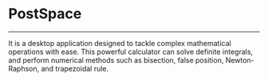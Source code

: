 # PostSpace
---
It is a desktop application designed to tackle complex mathematical operations with ease. This powerful calculator can solve definite integrals, and perform numerical methods such as bisection, false position, Newton-Raphson, and trapezoidal rule.
